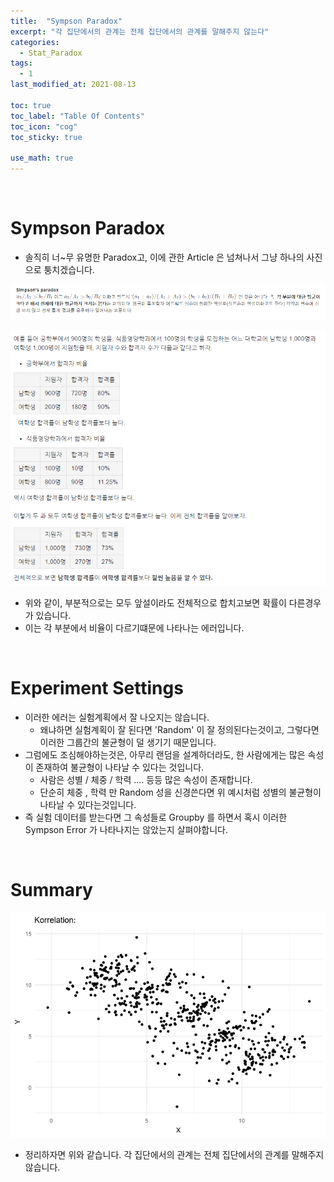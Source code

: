```yaml
---
title:  "Sympson Paradox"
excerpt: "각 집단에서의 관계는 전체 집단에서의 관계를 말해주지 않는다"
categories:
  - Stat_Paradox
tags:
  - 1
last_modified_at: 2021-08-13

toc: true
toc_label: "Table Of Contents"
toc_icon: "cog"
toc_sticky: true

use_math: true
---
```


<br>

# Sympson Paradox

- 솔직히 너~무 유명한 Paradox고, 이에 관한 Article 은 넘쳐나서 그냥 하나의 사진으로 퉁치겠습니다.

![png](/assets/images/Stat/37_2.png)

![png](/assets/images/Stat/37_1.png)

- 위와 같이, 부분적으로는 모두 앞설이라도 전체적으로 합치고보면 확률이 다른경우가 있습니다. 
- 이는 각 부분에서 비율이 다르기떄문에 나타나는 에러입니다. 

<br>

# Experiment Settings 

- 이러한 에러는 실험계획에서 잘 나오지는 않습니다.
  - 왜냐하면 실험계획이 잘 된다면 'Random' 이 잘 정의된다는것이고, 그렇다면 이러한 그룹간의 불균형이 덜 생기기 때문입니다. 
- 그럼에도 조심해야하는것은, 아무리 랜덤을 설계하더라도, 한 사람에게는 많은 속성이 존재하여 불균형이 나타날 수 있다는 것입니다.
  - 사람은 성별 / 체중 / 학력 .... 등등 많은 속성이 존재합니다. 
  - 단순히 체중 , 학력 만 Random 성을 신경쓴다면 위 예시처럼 성별의 불균형이 나타날 수 있다는것입니다. 
- 즉 실험 데이터를 받는다면 그 속성들로 Groupby 를 하면서 혹시 이러한 Sympson Error 가 나타나지는 않았는지 살펴야합니다.

<br>

# Summary 

![png](/assets/images/Stat/37_3.gif)

- 정리하자면 위와 같습니다. 각 집단에서의 관계는 전체 집단에서의 관계를 말해주지 않습니다.

